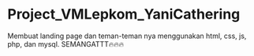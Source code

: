 # Project_VMLepkom_YaniCathering
Membuat landing page dan teman-teman nya menggunakan html, css, js, php, dan mysql. SEMANGATTT🔥🔥🔥
